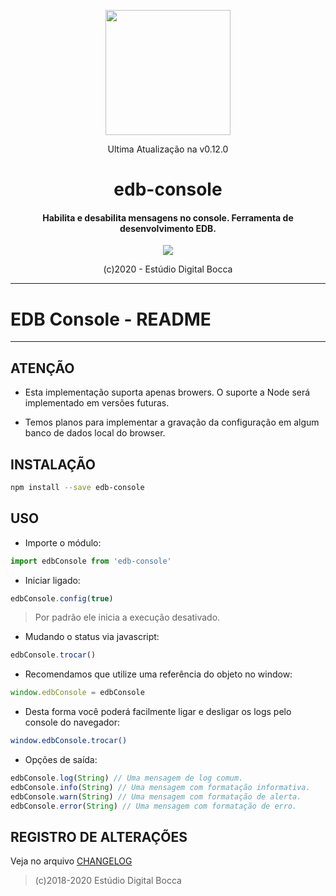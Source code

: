 <p align="center">
  <img src="https://estudiodigitalbocca.com.br/edb-logo.svg" width="200px">
  <p align="center">Ultima Atualização na v0.12.0</p>
  <h1 align="center">edb-console</h1>
  <h4 align="center">
    Habilita e desabilita mensagens no console. Ferramenta de desenvolvimento EDB.
  </h4>
  <p align="center">
    <img src="https://badgen.net/badge/version/v0.12.0/orange">
  </p>
  <p align="center">(c)2020 - Estúdio Digital Bocca</p>
</p>

---

# EDB Console - README

---

## ATENÇÃO

- Esta implementação suporta apenas browers. O suporte a Node será implementado em versões futuras.

- Temos planos para implementar a gravação da configuração em algum banco de dados local do browser.

## INSTALAÇÃO

```bash
npm install --save edb-console
```

## USO

- Importe o módulo:

```js
import edbConsole from 'edb-console'
```

- Iniciar ligado:

```js
edbConsole.config(true)
```

> Por padrão ele inicia a execução desativado.

- Mudando o status via javascript:

```js
edbConsole.trocar()
```

- Recomendamos que utilize uma referência do objeto no window:

```js
window.edbConsole = edbConsole
```

- Desta forma você poderá facilmente ligar e desligar os logs pelo console do navegador:

```bash
window.edbConsole.trocar()
```

- Opções de saída:

```javascript
edbConsole.log(String) // Uma mensagem de log comum.
edbConsole.info(String) // Uma mensagem com formatação informativa.
edbConsole.warn(String) // Uma mensagem com formatação de alerta.
edbConsole.error(String) // Uma mensagem com formatação de erro.
```

## REGISTRO DE ALTERAÇÕES

Veja no arquivo [CHANGELOG](CHANGELOG.md)

> (c)2018-2020 Estúdio Digital Bocca
